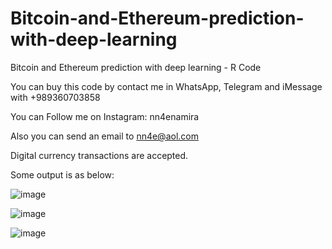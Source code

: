 # Bitcoin-and-Ethereum-prediction-with-deep-learning
Bitcoin and Ethereum prediction with deep learning - R Code

You can buy this code by contact me in WhatsApp, Telegram and iMessage with +989360703858

You can Follow me on Instagram: nn4enamira

Also you can send an email to nn4e@aol.com

Digital currency transactions are accepted.

Some output is as below:

![image](https://github.com/user-attachments/assets/f4b37275-13cb-4b26-8161-c1d22f3338f0)

![image](https://github.com/user-attachments/assets/fddb1a0f-5673-4a8e-85a0-0d7e29400143)

![image](https://github.com/user-attachments/assets/2e5599ef-5515-4ca6-8feb-22b9a90f07e0)



